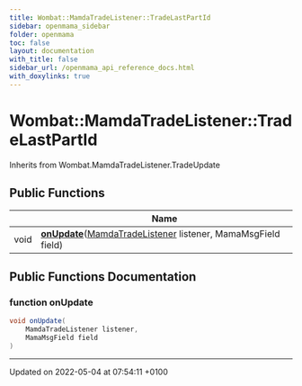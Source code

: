 ```yaml
---
title: Wombat::MamdaTradeListener::TradeLastPartId
sidebar: openmama_sidebar
folder: openmama
toc: false
layout: documentation
with_title: false
sidebar_url: /openmama_api_reference_docs.html
with_doxylinks: true
---
```


# Wombat::MamdaTradeListener::TradeLastPartId





Inherits from Wombat.MamdaTradeListener.TradeUpdate

## Public Functions

|                | Name           |
| -------------- | -------------- |
| void | **[onUpdate](classWombat_1_1MamdaTradeListener_1_1TradeLastPartId.html#function-onupdate)**([MamdaTradeListener](classWombat_1_1MamdaTradeListener.html) listener, MamaMsgField field) |

## Public Functions Documentation

### function onUpdate

```csharp
void onUpdate(
    MamdaTradeListener listener,
    MamaMsgField field
)
```


-------------------------------

Updated on 2022-05-04 at 07:54:11 +0100